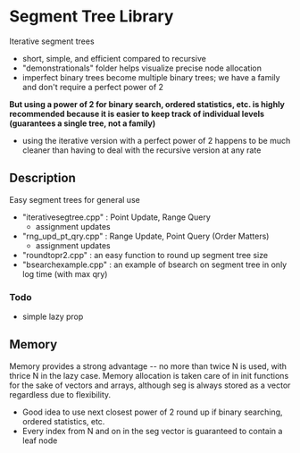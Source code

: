 # Segment Tree Library

Iterative segment trees
- short, simple, and efficient compared to recursive
- "demonstrationals" folder helps visualize precise node allocation
- imperfect binary trees become multiple binary trees; we have a family and don't require a perfect power of 2

**But using a power of 2 for binary search, ordered statistics, etc. is highly recommended because it is easier to keep track of individual levels (guarantees a single tree, not a family)**
- using the iterative version with a perfect power of 2 happens to be much cleaner than having to deal with the recursive version at any rate

## Description
Easy segment trees for general use 
- "iterativesegtree.cpp" : Point Update, Range Query 
  - assignment updates
- "rng_upd_pt_qry.cpp" : Range Update, Point Query (Order Matters)
  - assignment updates
- "roundtopr2.cpp" : an easy function to round up segment tree size
- "bsearchexample.cpp" : an example of bsearch on segment tree in only log time (with max qry)
### Todo
- simple lazy prop

## Memory

Memory provides a strong advantage -- no more than twice N is used, with thrice N in the lazy case. Memory allocation is taken care of in init functions for the sake of vectors and arrays, although seg is always stored as a vector regardless due to flexibility. 
- Good idea to use next closest power of 2 round up if binary searching, ordered statistics, etc. 
- Every index from N and on in the seg vector is guaranteed to contain a leaf node
